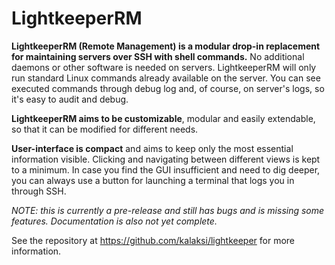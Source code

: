 # LightkeeperRM

**LightkeeperRM (Remote Management) is a modular drop-in replacement for maintaining servers over SSH with shell commands.**
No additional daemons or other software is needed on servers. LightkeeperRM will only run standard Linux commands already available on the server.
You can see executed commands through debug log and, of course, on server's logs, so it's easy to audit and debug.

**LightkeeperRM aims to be customizable**, modular and easily extendable, so that it can be modified for different needs.

**User-interface is compact** and aims to keep only the most essential information visible. Clicking and navigating between different views is kept to a minimum.
In case you find the GUI insufficient and need to dig deeper, you can always use a button for launching a terminal that logs you in through SSH.

*NOTE: this is currently a pre-release and still has bugs and is missing some features. Documentation is also not yet complete.*
  
  
See the repository at https://github.com/kalaksi/lightkeeper for more information.
